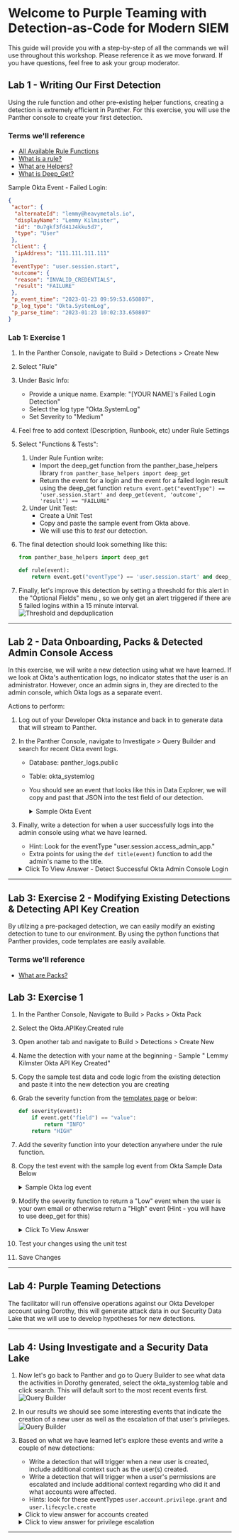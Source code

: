 
# Welcome to Purple Teaming with Detection-as-Code for Modern SIEM

This guide will provide you with a step-by-step of all the commands we will use throughout this workshop. Please reference it as we move forward. If you have questions, feel free to ask your group moderator.

## Lab 1 - Writing Our First Detection

Using the rule function and other pre-existing helper functions, creating a detection is extremely efficient in Panther. For this exercise, you will use the Panther console to create your first detection.

### Terms we'll reference

- [All Available Rule Functions](https://github.com/panther-labs/panther-analysis/blob/master/templates/example_rule.py)
- [What is a rule?](https://docs.panther.com/writing-detections/rules)
- [What are Helpers?](https://docs.panther.com/writing-detections/globals?q=helpers)
- [What is Deep_Get?](https://docs.panther.com/writing-detections/globals#deep_get)

Sample Okta Event - Failed Login:
  
``` json
{
 "actor": {
  "alternateId": "lemmy@heavymetals.io",
  "displayName": "Lemmy Kilmister",
  "id": "0u7gkf3fd41J4kku5d7",
  "type": "User"
 },
 "client": {
  "ipAddress": "111.111.111.111"
 },
 "eventType": "user.session.start",
 "outcome": {
  "reason": "INVALID_CREDENTIALS",
  "result": "FAILURE"
 },
 "p_event_time": "2023-01-23 09:59:53.650807",
 "p_log_type": "Okta.SystemLog",
 "p_parse_time": "2023-01:23 10:02:33.650807"
}
```

### Lab 1: Exercise 1

1. In the Panther Console, navigate to Build > Detections > Create New
2. Select "Rule"
3. Under Basic Info:
    - Provide a unique name. Example: "[YOUR NAME]'s Failed Login Detection"
    - Select the log type "Okta.SystemLog"
    - Set Severity to "Medium"
4. Feel free to add context (Description, Runbook, etc) under Rule Settings
5. Select "Functions & Tests":
    1. Under Rule Funtion write:
        - Import the deep_get function from the panther_base_helpers library `from panther_base_helpers import deep_get`
        - Return the event for a login and the event for a failed login result using the deep_get function `return event.get("eventType") == 'user.session.start' and deep_get(event, 'outcome', 'result') == "FAILURE"`
    2. Under Unit Test:
        - Create a Unit Test
        - Copy and paste the sample event from Okta above.
        - We will use this to _test_ our detection.
6. The final detection should look something like this:

    ``` python
    from panther_base_helpers import deep_get
    
    def rule(event):
        return event.get("eventType") == 'user.session.start' and deep_get(event, 'outcome', 'result') == "FAILURE"
    
    ```

7. Finally, let's improve this detection by setting a threshold for this alert in the "Optional Fields" menu , so we only get an alert triggered if there are 5 failed logins within a 15 minute interval.
![Threshold and depduplication](/img/depuplication.png)

___________________________________________________

## Lab 2 - Data Onboarding, Packs & Detected Admin Console Access

In this exercise, we will write a new detection using what we have learned. If we look at Okta's authentication logs, no indicator states that the user is an administrator. However, once an admin signs in, they are directed to the admin console, which Okta logs as a separate event.

Actions to perform:

1. Log out of your Developer Okta instance and back in to generate data that will stream to Panther.
2. In the Panther Console, navigate to Investigate > Query Builder and search for recent Okta event logs.
    - Database: panther_logs.public
    - Table: okta_systemlog
    - You should see an event that looks like this in Data Explorer, we will copy and past that JSON into the test field of our detection.

        <details>
            <summary> Sample Okta Event </summary>

        ``` json
        {
         "actor": {
          "alternateId": "lemmy@heavymetals.io",
          "displayName": "Lemmy Kilmster",
          "id": "00u84z2ve37HTBEAp5d7",
          "type": "User"
         },
         "authenticationContext": {
          "authenticationStep": 0,
          "externalSessionId": "102rfBoaRdTSyil1K5J-70qZw"
         },
         "client": {
          "device": "Computer",
          "geographicalContext": {
           "city": "Portland",
           "country": "United States",
           "geolocation": {
            "lat": 45.4085,
            "lon": -122.7981
           },
           "postalCode": "97224",
           "state": "Oregon"
          },
          "ipAddress": "50.39.221.8",
          "userAgent": {
           "browser": "CHROME",
           "os": "Mac OS X",
           "rawUserAgent": "Mozilla/5.0 (Macintosh; Intel Mac OS X 10_15_7) AppleWebKit/537.36 (KHTML, like Gecko) Chrome/109.0.0.0 Safari/537.36"
          },
          "zone": "null"
         },
         "debugContext": {
          "debugData": {
           "dtHash": "01b9e25e49f63c515ec7d3d28541bc75dfe673c35931b96a7e90f433b524e2cb",
           "requestId": "Y91XUfm5OI--q_zkmcFZiQAACSQ",
           "requestUri": "/admin/sso/callback",
           "url": "/admin/sso/callback?code=******&state=32V3eK8pCBdtyxns6tRJ_BVWKuB7_oGy"
          }
         },
         "displayMessage": "User accessing Okta admin app",
         "eventType": "user.session.access_admin_app",
         "legacyEventType": "app.admin.sso.login.success",
         "outcome": {
          "result": "SUCCESS"
         },
         "p_any_domain_names": [
          ""
         ],
         "p_any_emails": [
          "lemmy@heavymetals.io"
         ],
         "p_any_ip_addresses": [
          ""
         ],
         "p_event_time": "2023-02-03 18:49:54.461",
         "p_log_type": "Okta.SystemLog",
         "p_parse_time": "2023-02-03 18:51:36.242",
         "p_row_id": "ead08fa06833fd8afdd5ed981604",
         "p_schema_version": 0,
         "p_source_id": "1cb8ad2c-a88c-4eff-b7b7-aa9473638728",
         "p_source_label": "WorkshopOkta",
         "p_timeline": "2023-02-03 18:49:54.461",
         "published": "2023-02-03 18:49:54.461",
         "request": {
          "ipChain": [
           {
            "geographicalContext": {
             "city": "Portland",
             "country": "United States",
             "geolocation": {
              "lat": 45.4085,
              "lon": -122.7981
             },
             "postalCode": "",
             "state": "Oregon"
            },
            "ip": "",
            "version": "V4"
           }
          ]
         },
         "securityContext": {
          "asNumber": 27017,
          "asOrg": "",
          "domain": "",
          "isProxy": false,
          "isp": "fiber"
         },
         "severity": "INFO",
         "target": [
          {
           "alternateId": "lemmy@heavymetals.io",
           "displayName": "Lemmy Kilmster",
           "id": "00u84z2ve37HTBEAp5d7",
           "type": "AppUser"
          }
         ],
         "transaction": {
          "detail": {},
          "id": "Y91XUfm5OI--q_zkmcFZiQAACSQ",
          "type": "WEB"
         },
         "uuid": "8c4d4d05-a3f3-11ed-8916-39bd47e0f0ef",
         "version": "0"
        }
        ```

        </details>

3. Finally, write a detection for when a user successfully logs into the admin console using what we have learned.
    - Hint: Look for the eventType "user.session.access_admin_app."
    - Extra points for using the `def title(event)` function to add the admin's name to the title.

    <details>
    	<summary>Click To View Answer - Detect Successful Okta Admin Console Login </summary>

    ``` python
    from panther_base_helpers import deep_get
    
    def rule(event):
        return event.get("eventType") == 'user.session.access_admin_app' and deep_get(event, 'outcome', 'result') == "SUCCESS"
    
    def title(event):
        str_title = f"Okta Admin Console access by {deep_get(event,'actor','displayName')}"
        return str_title
    
    ```

    </details>

___________________________________________________

## Lab 3: Exercise 2 - Modifying Existing Detections & Detecting API Key Creation

By utilzing a pre-packaged detection, we can easily modify an existing detection to tune to our environment. By using the python functions that Panther provides, code templates are easily available.

### Terms we'll reference

- [What are Packs?](https://docs.panther.com/writing-detections/detection-packs)


## Lab 3: Exercise 1

1. In the Panther Console, Navigate to Build > Packs > Okta Pack
2. Select the Okta.APIKey.Created rule
3. Open another tab and navigate to Build > Detections > Create New 
4. Name the detection with your name at the beginning - Sample " Lemmy Kilmster Okta API Key Created"
5. Copy the sample test data and code logic from the existing detection and paste it into the new detection you are creating
6. Grab the severity function from the [templates page](https://github.com/panther-labs/panther-analysis/blob/master/templates/example_rule.py) or below:

    ``` python
    def severity(event):
        if event.get("field") == "value":
            return "INFO"
        return "HIGH"
    ```

6. Add the severity function into your detection anywhere under the rule function.
7. Copy the test event with the sample log event from Okta Sample Data Below

    <details>
    	<summary>Sample Okta log event</summary>

    ``` json
    {
     "debugContext": {},
     "published": "2021-01-08 21:28:34.875",
     "eventType": "system.api_token.create",
     "version": "0",
     "legacyEventType": "api.token.create",
     "outcome": {
      "result": "SUCCESS"
     },
     "request": {},
     "uuid": "2a992f80-d1ad-4f62-900e-8c68bb72a21b",
     "severity": "INFO",
     "displayMessage": "Create API token",
     "actor": {
      "alternateId": "lemmy@heavymetals.io",
      "displayName": "Lemmy Kilmster",
      "id": "00u3q14ei6KUOm4Xi2p4",
      "type": "User"
     },
     "target": [
      {
       "id": "00Tpki36zlWjhjQ1u2p4",
       "type": "Token",
       "alternateId": "unknown",
       "displayName": "test_key",
       "details": null
      }
     ]
    }
    ```

    </details>

8. Modify the severity function to return a "Low" event when the user is your own email or otherwise return a "High" event (Hint - you will have to use deep_get for this)

    <details>
    	<summary>Click To View Answer</summary>

    ``` python
    def severity(event):
        if deep_get(event,"actor","alternateId") == "lemmy@heavymetals.io":
            return "LOW"
        return "HIGH"
    
    ```

    </details>

9. Test your changes using the unit test
10. Save Changes

___________________________________________________

## Lab 4: Purple Teaming Detections

The facilitator will run offensive operations against our Okta Developer account using Dorothy, this will generate attack data in our Security Data Lake that we will use to develop hypotheses for new detections. 



___________________________________________________

## Lab 4: Using Investigate and a Security Data Lake

1. Now let's go back to Panther and go to Query Builder to see what data the activities in Dorothy generated, select the okta_systemlog table and click search. This will default sort to the most recent events first.
    ![Query Builder ](/img/query_builder1.png)
2. In our results we should see some interesting events that indicate the creation of a new user as well as the escalation of that user's privileges.
    ![Query Builder ](/img/query_builder2.png)
3. Based on what we have learned let's explore these events and write a couple of new detections:
    - Write a detection that will trigger when a new user is created, include additional context such as the user(s) created.
    - Write a detection that will trigger when a user's permissions are escalated and include additional context regarding who did it and what accounts were affected.
    - Hints: look for these eventTypes `user.account.privilege.grant` and `user.lifecycle.create`

    <details>
    	<summary>Click to view answer for accounts created </summary>

    ``` python
  
    from panther_base_helpers import deep_get
    
    def rule(event):
        return event.get("eventType") == 'user.lifecycle.create' and deep_get(event, "outcome","result") == "SUCCESS"
    
    def title(event):
        return "New account(s) created by  " + deep_get(event,"actor","displayName")
    
    
    def get_display_names(event):
        rv = []
        target = event.get('target')
        for x in target:
            rv.append(x.get('displayName'))
        return rv
    
    def alert_context(event):
        return {"displayName": get_display_names(event)}
    ```

    </details>

    <details>
        <summary>Click to view answer for privilege escalation </summary>

    ``` python
    from panther_base_helpers import deep_get

    def rule(event):
        return event.get("eventType") == 'user.account.privilege.grant' and deep_get(event, "debugContext","debugData","privilegeGranted") == "Super administrator"

    def title(event):
        return "Privilege escalation by " + deep_get(event,"actor","displayName")
    
    def get_display_names(event):
        rv = []
        target = event.get('target')
        for x in target:
            rv.append(x.get('displayName'))
        return rv
    
    def alert_context(event):
        return {"displayName": get_display_names(event)}

    ```

    </details>
___________________________________________________

